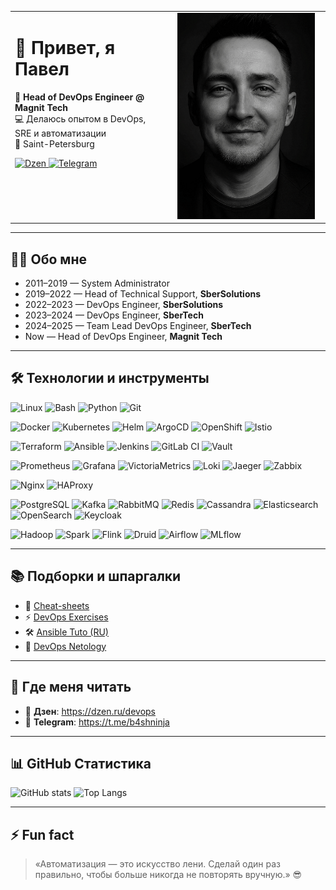 <table>
  <tr>
    <td style="vertical-align: top; padding-right: 16px;">
      <h1>👋 Привет, я Павел</h1>
      <p>🚀 <strong>Head of DevOps Engineer @ Magnit Tech</strong><br>
      💻 Делаюсь опытом в DevOps, SRE и автоматизации<br>
      📍 Saint-Petersburg</p>
      <p>
        <a href="https://dzen.ru/devops">
          <img src="https://img.shields.io/badge/Dzen-Подписаться-black?style=for-the-badge&logo=yandex&logoColor=white" alt="Dzen"/>
        </a>
        <a href="https://t.me/b4shninja">
          <img src="https://img.shields.io/badge/Telegram-@b4shninja-2CA5E0?style=for-the-badge&logo=telegram&logoColor=white" alt="Telegram"/>
        </a>
      </p>
    </td>
    <td style="width:240px; text-align:center; vertical-align:middle;">
      <img src="dadaya.png" alt="Pavel" width="220">
    </td>
  </tr>
</table>

<hr>

## 🧑‍💻 Обо мне
- 2011–2019 — System Administrator  
- 2019–2022 — Head of Technical Support, **SberSolutions**  
- 2022–2023 — DevOps Engineer, **SberSolutions**  
- 2023–2024 — DevOps Engineer, **SberTech**  
- 2024–2025 — Team Lead DevOps Engineer, **SberTech**  
- Now — Head of DevOps Engineer, **Magnit Tech**  

---

## 🛠 Технологии и инструменты

<!-- Core -->
![Linux](https://img.shields.io/badge/Linux-black?style=flat-square&logo=linux)
![Bash](https://img.shields.io/badge/Bash-4EAA25?style=flat-square&logo=gnu-bash&logoColor=white)
![Python](https://img.shields.io/badge/Python-3776AB?style=flat-square&logo=python&logoColor=white)
![Git](https://img.shields.io/badge/Git-F05032?style=flat-square&logo=git&logoColor=white)

<!-- Containers & Orchestration -->
![Docker](https://img.shields.io/badge/Docker-2496ED?style=flat-square&logo=docker&logoColor=white)
![Kubernetes](https://img.shields.io/badge/Kubernetes-326CE5?style=flat-square&logo=kubernetes&logoColor=white)
![Helm](https://img.shields.io/badge/Helm-0F1689?style=flat-square&logo=helm&logoColor=white)
![ArgoCD](https://img.shields.io/badge/ArgoCD-EF7B4D?style=flat-square&logo=argo&logoColor=white)
![OpenShift](https://img.shields.io/badge/OpenShift-EE0000?style=flat-square&logo=red-hat-open-shift&logoColor=white)
![Istio](https://img.shields.io/badge/Istio-466BB0?style=flat-square&logo=istio&logoColor=white)

<!-- IaC & CI/CD -->
![Terraform](https://img.shields.io/badge/Terraform-623CE4?style=flat-square&logo=terraform&logoColor=white)
![Ansible](https://img.shields.io/badge/Ansible-EE0000?style=flat-square&logo=ansible&logoColor=white)
![Jenkins](https://img.shields.io/badge/Jenkins-D24939?style=flat-square&logo=jenkins&logoColor=white)
![GitLab CI](https://img.shields.io/badge/GitLab_CI-FCA121?style=flat-square&logo=gitlab&logoColor=white)
![Vault](https://img.shields.io/badge/HashiCorp_Vault-000000?style=flat-square&logo=vault&logoColor=white)

<!-- Observability -->
![Prometheus](https://img.shields.io/badge/Prometheus-E6522C?style=flat-square&logo=prometheus&logoColor=white)
![Grafana](https://img.shields.io/badge/Grafana-F46800?style=flat-square&logo=grafana&logoColor=white)
![VictoriaMetrics](https://img.shields.io/badge/VictoriaMetrics-5B8CFF?style=flat-square)
![Loki](https://img.shields.io/badge/Loki-7C8C3A?style=flat-square&logo=grafana&logoColor=white)
![Jaeger](https://img.shields.io/badge/Jaeger-65C2CB?style=flat-square&logo=jaeger&logoColor=white)
![Zabbix](https://img.shields.io/badge/Zabbix-DC382D?style=flat-square&logo=zabbix&logoColor=white)

<!-- Networking & Edge -->
![Nginx](https://img.shields.io/badge/Nginx-009639?style=flat-square&logo=nginx&logoColor=white)
![HAProxy](https://img.shields.io/badge/HAProxy-18A2FE?style=flat-square)

<!-- Data & Messaging -->
![PostgreSQL](https://img.shields.io/badge/PostgreSQL-316192?style=flat-square&logo=postgresql&logoColor=white)
![Kafka](https://img.shields.io/badge/Kafka-231F20?style=flat-square&logo=apache-kafka&logoColor=white)
![RabbitMQ](https://img.shields.io/badge/RabbitMQ-FF6600?style=flat-square&logo=rabbitmq&logoColor=white)
![Redis](https://img.shields.io/badge/Redis-DC382D?style=flat-square&logo=redis&logoColor=white)
![Cassandra](https://img.shields.io/badge/Cassandra-1287B1?style=flat-square&logo=apache-cassandra&logoColor=white)
![Elasticsearch](https://img.shields.io/badge/Elasticsearch-005571?style=flat-square&logo=elasticsearch&logoColor=white)
![OpenSearch](https://img.shields.io/badge/OpenSearch-005EB8?style=flat-square&logo=opensearch&logoColor=white)
![Keycloak](https://img.shields.io/badge/Keycloak-3C3C3C?style=flat-square)

<!-- Big Data / ML Infra -->
![Hadoop](https://img.shields.io/badge/Hadoop-FFB000?style=flat-square&logo=apache&logoColor=white)
![Spark](https://img.shields.io/badge/Apache_Spark-E25A1C?style=flat-square&logo=apachespark&logoColor=white)
![Flink](https://img.shields.io/badge/Apache_Flink-E6526F?style=flat-square&logo=apacheflink&logoColor=white)
![Druid](https://img.shields.io/badge/Apache_Druid-29F1FB?style=flat-square)
![Airflow](https://img.shields.io/badge/Apache_Airflow-017CEE?style=flat-square&logo=apache-airflow&logoColor=white)
![MLflow](https://img.shields.io/badge/MLflow-0194E2?style=flat-square)

---

## 📚 Подборки и шпаргалки
- 📄 [Cheat-sheets](https://github.com/b4shninja/cheat-sheet-pdf)  
- ⚡ [DevOps Exercises](https://github.com/b4shninja/devops-exercises)  
- 🛠 [Ansible Tuto (RU)](https://github.com/b4shninja/ansible-tuto-rus)  
- 📘 [DevOps Netology](https://github.com/b4shninja/devops-netology)  

---

## 📡 Где меня читать
- 📰 **Дзен**: https://dzen.ru/devops  
- 💬 **Telegram**: https://t.me/b4shninja  

---

## 📊 GitHub Статистика
![GitHub stats](https://github-readme-stats.vercel.app/api?username=b4shninja&show_icons=true&theme=radical)
![Top Langs](https://github-readme-stats.vercel.app/api/top-langs/?username=b4shninja&layout=compact&theme=radical)

---

## ⚡ Fun fact
> «Автоматизация — это искусство лени. Сделай один раз правильно, чтобы больше никогда не повторять вручную.» 😎

